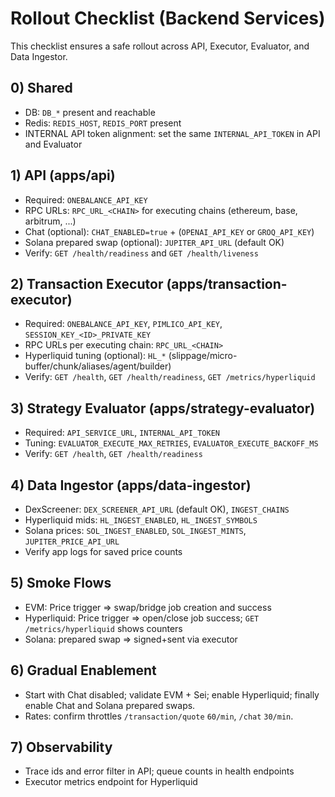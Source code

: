 # Rollout Checklist (Backend Services)

This checklist ensures a safe rollout across API, Executor, Evaluator, and Data Ingestor.

## 0) Shared
- DB: `DB_*` present and reachable
- Redis: `REDIS_HOST`, `REDIS_PORT` present
- INTERNAL API token alignment: set the same `INTERNAL_API_TOKEN` in API and Evaluator

## 1) API (apps/api)
- Required: `ONEBALANCE_API_KEY`
- RPC URLs: `RPC_URL_<CHAIN>` for executing chains (ethereum, base, arbitrum, ...)
- Chat (optional): `CHAT_ENABLED=true` + (`OPENAI_API_KEY` or `GROQ_API_KEY`)
- Solana prepared swap (optional): `JUPITER_API_URL` (default OK)
- Verify: `GET /health/readiness` and `GET /health/liveness`

## 2) Transaction Executor (apps/transaction-executor)
- Required: `ONEBALANCE_API_KEY`, `PIMLICO_API_KEY`, `SESSION_KEY_<ID>_PRIVATE_KEY`
- RPC URLs per executing chain: `RPC_URL_<CHAIN>`
- Hyperliquid tuning (optional): `HL_*` (slippage/micro-buffer/chunk/aliases/agent/builder)
- Verify: `GET /health`, `GET /health/readiness`, `GET /metrics/hyperliquid`

## 3) Strategy Evaluator (apps/strategy-evaluator)
- Required: `API_SERVICE_URL`, `INTERNAL_API_TOKEN`
- Tuning: `EVALUATOR_EXECUTE_MAX_RETRIES`, `EVALUATOR_EXECUTE_BACKOFF_MS`
- Verify: `GET /health`, `GET /health/readiness`

## 4) Data Ingestor (apps/data-ingestor)
- DexScreener: `DEX_SCREENER_API_URL` (default OK), `INGEST_CHAINS`
- Hyperliquid mids: `HL_INGEST_ENABLED`, `HL_INGEST_SYMBOLS`
- Solana prices: `SOL_INGEST_ENABLED`, `SOL_INGEST_MINTS`, `JUPITER_PRICE_API_URL`
- Verify app logs for saved price counts

## 5) Smoke Flows
- EVM: Price trigger => swap/bridge job creation and success
- Hyperliquid: Price trigger => open/close job success; `GET /metrics/hyperliquid` shows counters
- Solana: prepared swap => signed+sent via executor

## 6) Gradual Enablement
- Start with Chat disabled; validate EVM + Sei; enable Hyperliquid; finally enable Chat and Solana prepared swaps.
- Rates: confirm throttles `/transaction/quote` `60/min`, `/chat` `30/min`.

## 7) Observability
- Trace ids and error filter in API; queue counts in health endpoints
- Executor metrics endpoint for Hyperliquid
